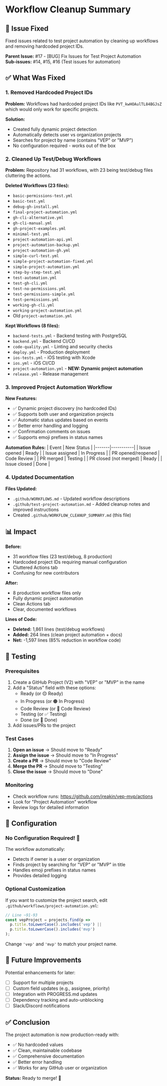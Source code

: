 # Workflow Cleanup Summary

## 🎯 Issue Fixed

Fixed issues related to test project automation by cleaning up workflows and removing hardcoded project IDs.

**Parent Issue:** #17 - [BUG] Fix Issues for Test Project Automation  
**Sub-issues:** #14, #15, #16 (Test issues for automation)

## ✅ What Was Fixed

### 1. Removed Hardcoded Project IDs
**Problem:** Workflows had hardcoded project IDs like `PVT_kwHOAulTL84BGJsZ` which would only work for specific projects.

**Solution:** 
- Created fully dynamic project detection
- Automatically detects user vs organization projects
- Searches for project by name (contains "VEP" or "MVP")
- No configuration required - works out of the box

### 2. Cleaned Up Test/Debug Workflows
**Problem:** Repository had 31 workflows, with 23 being test/debug files cluttering the actions.

**Deleted Workflows (23 files):**
- `basic-permissions-test.yml`
- `basic-test.yml`
- `debug-gh-install.yml`
- `final-project-automation.yml`
- `gh-cli-alternative.yml`
- `gh-cli-manual.yml`
- `gh-project-examples.yml`
- `minimal-test.yml`
- `project-automation-api.yml`
- `project-automation-backup.yml`
- `project-automation-gh.yml`
- `simple-curl-test.yml`
- `simple-project-automation-fixed.yml`
- `simple-project-automation.yml`
- `step-by-step-test.yml`
- `test-automation.yml`
- `test-gh-cli.yml`
- `test-no-permissions.yml`
- `test-permissions-simple.yml`
- `test-permissions.yml`
- `working-gh-cli.yml`
- `working-project-automation.yml`
- Old `project-automation.yml`

**Kept Workflows (8 files):**
- `backend-tests.yml` - Backend testing with PostgreSQL
- `backend.yml` - Backend CI/CD
- `code-quality.yml` - Linting and security checks
- `deploy.yml` - Production deployment
- `ios-tests.yml` - iOS testing with Xcode
- `ios.yml` - iOS CI/CD
- `project-automation.yml` - **NEW: Dynamic project automation**
- `release.yml` - Release management

### 3. Improved Project Automation Workflow
**New Features:**
- ✅ Dynamic project discovery (no hardcoded IDs)
- ✅ Supports both user and organization projects
- ✅ Automatic status updates based on events
- ✅ Better error handling and logging
- ✅ Confirmation comments on issues
- ✅ Supports emoji prefixes in status names

**Automation Rules:**
| Event | New Status |
|-------|-----------|
| Issue opened | Ready |
| Issue assigned | In Progress |
| PR opened/reopened | Code Review |
| PR merged | Testing |
| PR closed (not merged) | Ready |
| Issue closed | Done |

### 4. Updated Documentation
**Files Updated:**
- `.github/WORKFLOWS.md` - Updated workflow descriptions
- `.github/test-project-automation.md` - Added cleanup notes and improved instructions
- Created `.github/WORKFLOW_CLEANUP_SUMMARY.md` (this file)

## 📊 Impact

**Before:**
- 31 workflow files (23 test/debug, 8 production)
- Hardcoded project IDs requiring manual configuration
- Cluttered Actions tab
- Confusing for new contributors

**After:**
- 8 production workflow files only
- Fully dynamic project automation
- Clean Actions tab
- Clear, documented workflows

**Lines of Code:**
- **Deleted:** 1,861 lines (test/debug workflows)
- **Added:** 264 lines (clean project automation + docs)
- **Net:** -1,597 lines (85% reduction in workflow code)

## 🧪 Testing

### Prerequisites
1. Create a GitHub Project (V2) with "VEP" or "MVP" in the name
2. Add a "Status" field with these options:
   - Ready (or 🟡 Ready)
   - In Progress (or 🟠 In Progress)
   - Code Review (or 👀 Code Review)
   - Testing (or ✅ Testing)
   - Done (or 🎉 Done)
3. Add issues/PRs to the project

### Test Cases
1. **Open an issue** → Should move to "Ready"
2. **Assign the issue** → Should move to "In Progress"
3. **Create a PR** → Should move to "Code Review"
4. **Merge the PR** → Should move to "Testing"
5. **Close the issue** → Should move to "Done"

### Monitoring
- Check workflow runs: https://github.com/jreakin/vep-mvp/actions
- Look for "Project Automation" workflow
- Review logs for detailed information

## 🔧 Configuration

### No Configuration Required! 🎉
The workflow automatically:
- Detects if owner is a user or organization
- Finds project by searching for "VEP" or "MVP" in title
- Handles emoji prefixes in status names
- Provides detailed logging

### Optional Customization
If you want to customize the project search, edit `.github/workflows/project-automation.yml`:
```javascript
// Line ~91-93
const vepProject = projects.find(p => 
  p.title.toLowerCase().includes('vep') || 
  p.title.toLowerCase().includes('mvp')
);
```

Change `'vep'` and `'mvp'` to match your project name.

## 📝 Future Improvements

Potential enhancements for later:
- [ ] Support for multiple projects
- [ ] Custom field updates (e.g., assignee, priority)
- [ ] Integration with PROGRESS.md updates
- [ ] Dependency tracking and auto-unblocking
- [ ] Slack/Discord notifications

## ✅ Conclusion

The project automation is now production-ready with:
- ✅ No hardcoded values
- ✅ Clean, maintainable codebase
- ✅ Comprehensive documentation
- ✅ Better error handling
- ✅ Works for any GitHub user or organization

**Status:** Ready to merge! 🚀
